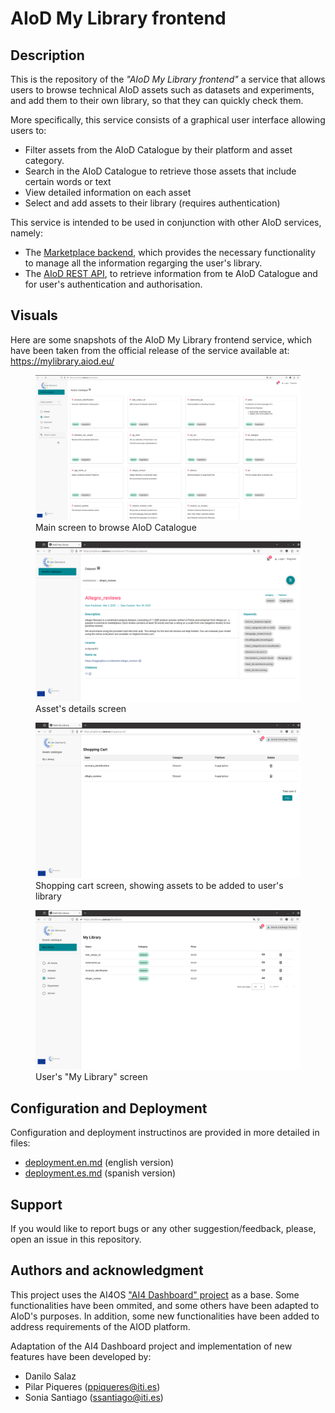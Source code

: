 # AIoD My Library frontend


## Description

This is the repository of the _"AIoD My Library frontend"_ a service that allows users to browse technical AIoD assets such as datasets and experiments, and add them to their own library, so that they can quickly check them. 

More specifically, this service consists of a graphical user interface allowing users to:
- Filter assets from the AIoD Catalogue by their platform and asset category.
- Search in the AIoD Catalogue to retrieve those assets that include certain words or text
- View detailed information on each asset
- Select and add assets to their library (requires authentication)

This service is intended to be used in conjunction with other AIoD services, namely:
- The [Marketplace backend](https://github.com/aiondemand/AIOD-marketplace-backend), which provides the necessary functionality to manage all the information regarging the user's library.
- The [AIoD REST API](https://github.com/aiondemand/AIOD-rest-api), to retrieve information from te AIoD Catalogue and for user's authentication and authorisation.

 
## Visuals
 
Here are some snapshots of the AIoD My Library frontend service, which have been taken from the official release of the service available at: https://mylibrary.aiod.eu/

<figure>
  <img src="docs/images/mylibrary-front-main.png" alt="main screen">
  <figcaption>Main screen to browse AIoD Catalogue</figcaption>
</figure>

<figure>
  <img src="docs/images/mylibrary-front-detail.png" alt="assets detailed view">
  <figcaption>Asset's details screen</figcaption>
</figure>

<figure>
  <img src="docs/images/mylibrary-frontend-shoppingcart.png" alt="shopping cart screen">
  <figcaption>Shopping cart screen, showing assets to be added to user's library</figcaption>
</figure>

<figure>
  <img src="docs/images/mylibrary-front-mylibrary.png" alt="My Library screen">
  <figcaption>User's "My Library" screen</figcaption>
</figure>


## Configuration and Deployment

Configuration and deployment instructinos are provided in more detailed in files:
* [deployment.en.md](./deployment.en.md) (english version)
* [deployment.es.md](./deployment.es.md) (spanish version)
 

## Support
If you would like to report bugs or any other suggestion/feedback, please, open an issue in this repository.
 
## Authors and acknowledgment
 
This project uses the AI4OS ["AI4 Dashboard" project](https://github.com/ai4os/ai4-dashboard) as a base.
Some functionalities have been ommited, and some others have been adapted to AIoD's purposes. In addition, some new functionalities have been added to address requirements of the AIOD platform. 

Adaptation of the AI4 Dashboard project and implementation of new features have been developed by:

* Danilo Salaz
* Pilar Piqueres (ppiqueres@iti.es)
* Sonia Santiago (ssantiago@iti.es)


